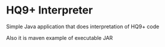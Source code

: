 HQ9+ Interpreter
============

Simple Java application that does interpretation of HQ9+ code

Also it is maven example of executable JAR

